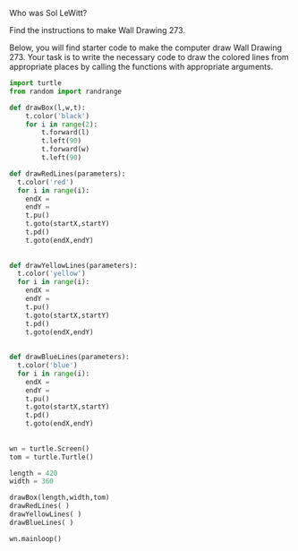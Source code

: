 Who was Sol LeWitt?

Find the instructions to make Wall Drawing 273.

Below, you will find starter code to make the computer draw Wall Drawing 273.  Your task is to write the necessary code to
draw the colored lines from appropriate places by calling the functions with appropriate arguments.

```python
import turtle
from random import randrange

def drawBox(l,w,t):
    t.color('black')
    for i in range(2):
        t.forward(l)
        t.left(90)
        t.forward(w)
        t.left(90)

def drawRedLines(parameters):
  t.color('red')
  for i in range(i):
    endX =
    endY =
    t.pu()
    t.goto(startX,startY)
    t.pd()
    t.goto(endX,endY)
  
  
def drawYellowLines(parameters):
  t.color('yellow')
  for i in range(i):
    endX =
    endY =
    t.pu()
    t.goto(startX,startY)
    t.pd()
    t.goto(endX,endY)
  
  
def drawBlueLines(parameters):
  t.color('blue')
  for i in range(i):
    endX =
    endY =
    t.pu()
    t.goto(startX,startY)
    t.pd()
    t.goto(endX,endY)
  
  
wn = turtle.Screen()
tom = turtle.Turtle()

length = 420
width = 360

drawBox(length,width,tom)
drawRedLines( )
drawYellowLines( )
drawBlueLines( )

wn.mainloop()
```

